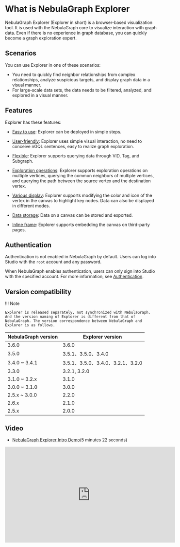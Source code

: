 # What is NebulaGraph Explorer

NebulaGraph Explorer (Explorer in short) is a browser-based visualization tool. It is used with the NebulaGraph core to visualize interaction with graph data. Even if there is no experience in graph database, you can quickly become a graph exploration expert.

## Scenarios

You can use Explorer in one of these scenarios:

- You need to quickly find neighbor relationships from complex relationships, analyze suspicious targets, and display graph data in a visual manner.
- For large-scale data sets, the data needs to be filtered, analyzed, and explored in a visual manner.

## Features

Explorer has these features:

- [Easy to use](../deploy-connect/ex-ug-deploy.md): Explorer can be deployed in simple steps.

- [User-friendly](../12.query-visually.md): Explorer uses simple visual interaction, no need to conceive nGQL sentences, easy to realize graph exploration.

- [Flexible](../graph-explorer/ex-ug-query-exploration.md): Explorer supports querying data through VID, Tag, and Subgraph.

- [Exploration operations](../graph-explorer/ex-ug-graph-exploration.md): Explorer supports exploration operations on multiple vertices, querying the common neighbors of multiple vertices, and querying the path between the source vertex and the destination vertex.

- [Various display](../canvas-operations/canvas-overview.md): Explorer supports modifying the color and icon of the vertex in the canvas to highlight key nodes. Data can also be displayed in different modes.

- [Data storage](../canvas-operations/canvas-snapshot.md): Data on a canvas can be stored and exported.

- [Inline frame](../iframe.md): Explorer supports embedding the canvas on third-party pages.

## Authentication

Authentication is not enabled in NebulaGraph by default. Users can log into Studio with the `root` account and any password.

When NebulaGraph enables authentication, users can only sign into Studio with the specified account. For more information, see [Authentication](../../7.data-security/1.authentication/1.authentication.md).


## Version compatibility

!!! Note

    Explorer is released separately, not synchronized with NebulaGraph. And the version naming of Explorer is different from that of NebulaGraph. The version correspondence between NebulaGraph and Explorer is as follows.

| NebulaGraph version | Explorer version |
| --- | --- |
| 3.6.0         | 3.6.0          |
| 3.5.0         | 3.5.1、3.5.0、3.4.0   |
| 3.4.0 ~ 3.4.1 | 3.5.1、3.5.0、3.4.0、3.2.1、3.2.0   |
| 3.3.0 | 3.2.1, 3.2.0|
| 3.1.0 ~ 3.2.x| 3.1.0|
| 3.0.0 ~ 3.1.0 | 3.0.0  |
| 2.5.x ~ 3.0.0| 2.2.0|
| 2.6.x | 2.1.0 |
| 2.5.x | 2.0.0 |


## Video

- [NebulaGraph Explorer Intro Demo](https://www.youtube.com/watch?v=1Hj5puN9jeg)(5 minutes 22 seconds)

<iframe width="560" height="315" src="https://www.youtube.com/embed/1Hj5puN9jeg" title="YouTube video player" frameborder="0" allow="accelerometer; autoplay; clipboard-write; encrypted-media; gyroscope; picture-in-picture" allowfullscreen></iframe>
